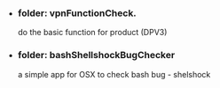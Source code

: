 <ul>
    <li>
        <h3>folder: vpnFunctionCheck.</h3>
        <p> do the basic function for product (DPV3)</p>
    </li>
    <li>
        <h3>folder: bashShellshockBugChecker </h3>
        <p> a simple app for OSX to check bash bug - shelshock</p>
    </li>
</ul>

